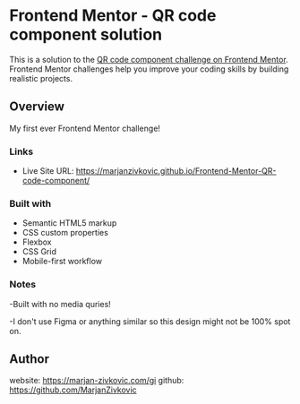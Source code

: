 # Frontend Mentor - QR code component solution

This is a solution to the [QR code component challenge on Frontend Mentor](https://www.frontendmentor.io/challenges/qr-code-component-iux_sIO_H). Frontend Mentor challenges help you improve your coding skills by building realistic projects. 

## Overview
My first ever Frontend Mentor challenge!

### Links

- Live Site URL:  https://marjanzivkovic.github.io/Frontend-Mentor-QR-code-component/

### Built with

- Semantic HTML5 markup
- CSS custom properties
- Flexbox
- CSS Grid
- Mobile-first workflow

### Notes

-Built with no media quries!

-I don't use Figma or anything similar so this design might not be 100% spot on.

## Author

website: https://marjan-zivkovic.com/gi 
github: https://github.com/MarjanZivkovic
